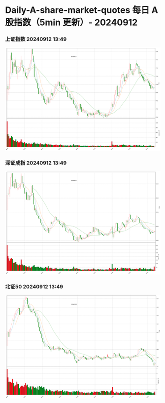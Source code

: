 
# Daily-A-share-market-quotes 每日 A 股指数（5min 更新）- 20240912

### 上证指数 20240912 13:49
![](./fig/2024/9/20240912-sh000001.png)

### 深证成指 20240912 13:49
![](./fig/2024/9/20240912-sz399001.png)

### 北证50 20240912 13:49
![](./fig/2024/9/20240912-bj899050.png)
